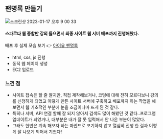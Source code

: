 ## 팬명록 만들기 
![스크린샷 2023-01-17 오후 9 00 33](https://user-images.githubusercontent.com/121289071/212893704-03c61352-7fe2-4b9e-8905-43a251b9f7bc.png)

#### 스파르타 웹 종합반 강의 들으면서 최종 사이트 웹 서버 배포까지 진행해봤다.
배포 후 실제 모습 보기 👉 [아이유 팬명록](http://heeye.store/)

- html, css, js 진행
- 동적 웹 페이지 생성
- EC2 업로드


### 느낀 점
- 사이트 접속은 할 줄 알지만, 직접 제작해보거나, 코딩에 대해 전혀 모르다보니 강의를 신청하게 되었고 이렇게 만든 사이트 서버에 구축하고 배포까지 하는 작업을 해보면서 웹 기초적인 부분에 눈을 조금이나마 뜨게 된 것 같다. 
- 특히나 서버, API 연결 할때 잘 되지 않아서 검색도 많이 해봤던 것 같다..프로그램 업데이트가 되었거나, 대부분은 내가 잘 못 입력해서 안 나온 부분이 많았다.
- 그래도 한번은 계속 해보자 하는 마인드로 포기하지 않고 열심히 진행 한 결과 이렇게 잘 나오게 되어서 기쁘다!
